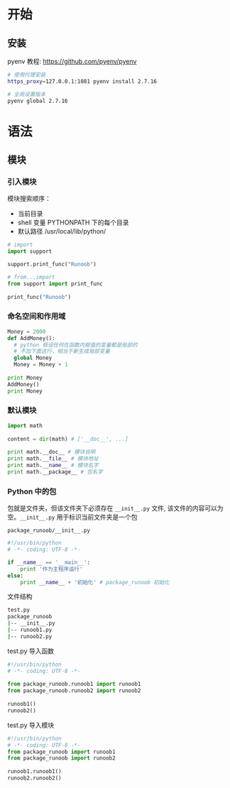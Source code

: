 # 开始

## 安装

pyenv 教程: https://github.com/pyenv/pyenv

```sh
# 使用代理安装
https_proxy=127.0.0.1:1081 pyenv install 2.7.16

# 全局设置版本
pyenv global 2.7.16
```

# 语法

## 模块

### 引入模块

模块搜索顺序：

- 当前目录
- shell 变量 PYTHONPATH 下的每个目录
- 默认路径 /usr/local/lib/python/

```py
# import
import support

support.print_func("Runoob")
```

```py
# from...import
from support import print_func
 
print_func("Runoob")
```

### 命名空间和作用域

```py
Money = 2000
def AddMoney():
  # python 假设任何在函数内赋值的变量都是局部的
  # 不加下面这行，相当于新生成局部变量
  global Money
  Money = Money + 1
 
print Money
AddMoney()
print Money
```

### 默认模块

```py
import math
 
content = dir(math) # ['__doc__', ...]
 
print math.__doc__ # 模块说明
print math.__file__ # 模块地址
print math.__name__ # 模块名字
print math.__package__ # 包名字
```

### Python 中的包

包就是文件夹，但该文件夹下必须存在 `__init__.py` 文件, 该文件的内容可以为空。`__init__.py` 用于标识当前文件夹是一个包

`package_runoob/__init__.py`

```py
#!/usr/bin/python
# -*- coding: UTF-8 -*-

if __name__ == '__main__':
    print '作为主程序运行'
else:
    print __name__ + '初始化' # package_runoob 初始化
```

文件结构

```sh
test.py
package_runoob
|-- __init__.py
|-- runoob1.py
|-- runoob2.py
```

test.py 导入函数

```py
#!/usr/bin/python
# -*- coding: UTF-8 -*-
 
from package_runoob.runoob1 import runoob1
from package_runoob.runoob2 import runoob2
 
runoob1()
runoob2()
```

test.py 导入模块

```py
#!/usr/bin/python
# -*- coding: UTF-8 -*-
from package_runoob import runoob1
from package_runoob import runoob2
 
runoob1.runoob1()
runoob2.runoob2()
```